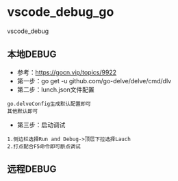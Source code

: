 # vscode_debug_go
vscode_debug

## 本地DEBUG
- 参考：https://gocn.vip/topics/9922
- 第一步：go get -u github.com/go-delve/delve/cmd/dlv
- 第二步：lunch.json文件配置
```
go.delveConfig生成默认配置即可
其他默认即可
```
- 第三步：启动调试
```
1.侧边栏选择Run and Debug->顶层下拉选择Lauch
2.打点配合F5命令即可断点调试
```

## 远程DEBUG